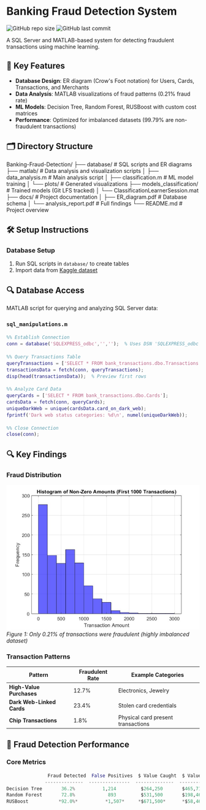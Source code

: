 # Banking Fraud Detection System

![GitHub repo size](https://img.shields.io/github/repo-size/SofiyaMayer/Banking-Fraud-Detection?style=flat-square)
![GitHub last commit](https://img.shields.io/github/last-commit/SofiyaMayer/Banking-Fraud-Detection?color=blue&style=flat-square)

A SQL Server and MATLAB-based system for detecting fraudulent transactions using machine learning.

## 📌 Key Features
- **Database Design**: ER diagram (Crow's Foot notation) for Users, Cards, Transactions, and Merchants
- **Data Analysis**: MATLAB visualizations of fraud patterns (0.21% fraud rate)
- **ML Models**: Decision Tree, Random Forest, RUSBoost with custom cost matrices
- **Performance**: Optimized for imbalanced datasets (99.79% are non-fraudulent transactions)

## 🗂️ Directory Structure
Banking-Fraud-Detection/
├── database/                  # SQL scripts and ER diagrams
├── matlab/                    # Data analysis and visualization scripts
│   ├── data_analysis.m        # Main analysis script
│   ├── classification.m       # ML model training
│   └── plots/                 # Generated visualizations
├── models_classification/     # Trained models (Git LFS tracked)
│   └── ClassificationLearnerSession.mat
├── docs/                      # Project documentation
│   ├── ER_diagram.pdf         # Database schema
│   └── analysis_report.pdf    # Full findings
└── README.md                  # Project overview

## 🛠️ Setup Instructions

### Database Setup
1. Run SQL scripts in `database/` to create tables
2. Import data from [Kaggle dataset](https://www.kaggle.com/datasets/computingvictor/transactions-fraud-datasets)

## 🔍 Database Access
MATLAB script for querying and analyzing SQL Server data:

### `sql_manipulations.m`
```matlab
%% Establish Connection
conn = database('SQLEXPRESS_odbc','','');  % Uses DSN 'SQLEXPRESS_odbc'

%% Query Transactions Table
queryTransactions = ['SELECT * FROM bank_transactions.dbo.Transactions'];
transactionsData = fetch(conn, queryTransactions);
disp(head(transactionsData));  % Preview first rows

%% Analyze Card Data
queryCards = ['SELECT * FROM bank_transactions.dbo.Cards'];
cardsData = fetch(conn, queryCards);
uniqueDarkWeb = unique(cardsData.card_on_dark_web);
fprintf('Dark web status categories: %d\n', numel(uniqueDarkWeb));

%% Close Connection
close(conn);
```

## 🔍 Key Findings

### Fraud Distribution
![Fraud vs Non-Fraud Transactions](graphs_visualization/hist_amounts.jpg)  
*Figure 1: Only 0.21% of transactions were fraudulent (highly imbalanced dataset)*

### Transaction Patterns
| Pattern                  | Fraudulent Rate | Example Categories               |
|--------------------------|-----------------|-----------------------------------|
| **High-Value Purchases** | 12.7%           | Electronics, Jewelry              |
| **Dark Web-Linked Cards**| 23.4%           | Stolen card credentials           |
| **Chip Transactions**    | 1.8%            | Physical card present transactions|

## 🎯 Fraud Detection Performance

### Core Metrics
```python
               Fraud Detected  False Positives  $ Value Caught  $ Value Missed
              --------------  ---------------  --------------  -------------
Decision Tree       36.2%          1,214         $264,250       $465,712
Random Forest       72.8%            893         $531,500       $198,462
RUSBoost           *92.0%*          *1,507*     *$671,500*      *$58,462*
